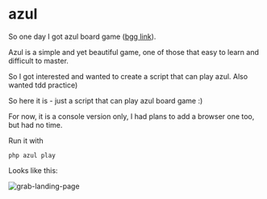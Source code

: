 # azul
So one day I got azul board game ([bgg link](https://boardgamegeek.com/boardgame/230802/azul)).

Azul is a simple and yet beautiful game, one of those that easy to learn and difficult to master.


So I got interested and wanted to create a script that can play azul. Also wanted tdd practice)

So here it is - just a script that can play azul board game :)

For now, it is a console version only, I had plans to add a browser one too, but had no time.

Run it with
```
php azul play
```
Looks like this:

![grab-landing-page](https://github.com/annechko/azul/blob/master/assets/preview-console.gif)
